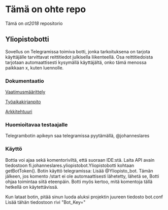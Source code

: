 # Tämä on ohte repo

Tämä on  *ot2018* repositorio

## Yliopistobotti
Sovellus on Telegramissa toimiva botti, jonka tarkoituksena on tarjota käyttäjälle tarvittavat reittitiedot julkisella liikenteellä.
Osa reittitiedoista tarjotaan automaattisesti kysymällä käyttäjältä, onko tämä menossa paikkaan x, kuten luennolle.

### Dokumentaatio
[Vaatimusmäärittely](https://github.com/JohannesLares/ohte/blob/master/dokumentointi/vaatimusm%C3%A4%C3%A4rittely.md)

[Työaikakirjanpito](https://github.com/JohannesLares/ohte/blob/master/dokumentointi/vaatimusm%C3%A4%C3%A4rittely.md)

[Arkkitehtuuri](https://github.com/JohannesLares/ohte/blob/master/dokumentointi/arkkitehtuuri.md)
### Huomioitavaa testaajalle
Telegrambotin apikeyn saa telegramissa pyytämällä, @johanneslares

### Käyttö
Bottia voi ajaa sekä komentoriviltä, että suoraan IDE:stä. Laita API avain tiedostoon fi.johanneslares.yliopistobot.Yliopistobotti kohtaan getBotToken().
Botin käyttö telegramissa:
Lisää @Yliopisto_bot. Tämän jälkeen, jos komento /start ei ole automaattisesti lähetetty, lähetä se, Botti ohjaa toimintaa siitä eteenpäin.
Botti myös kertoo, mitä komentoja tällä hetkellä on käytettävissä.

Kun lataat botin, pitää sinun luoda aluksi projektin juureen tiedosto bot.conf
Lisää tähän tiedostoon rivi "Bot_Key=<Insert Key Here>"
